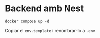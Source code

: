 


# Backend amb Nest

```docker compose up -d```

Copiar el ```env.template```  i renombrar-lo a  ```.env```
